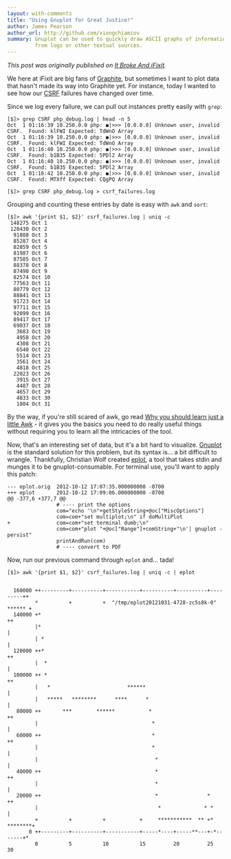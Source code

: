 ```yaml
---
layout: with-comments
title: "Using Gnuplot for Great Justice!"
author: James Pearson
author_url: http://github.com/xiongchiamiov
summary: Gnuplot can be used to quickly draw ASCII graphs of information pulled
         from logs or other textual sources.
---
```


<i>This post was originally published on [It Broke And iFixit](http://itbrokeand.ifixit.com/2012/10/31/using-gnuplot-for-great-justice.html).</i>

We here at iFixit are big fans of [Graphite], but sometimes I want to plot data
that hasn't made its way into Graphite yet.  For instance, today I wanted to
see how our [CSRF] failures have changed over time.

Since we log every failure, we can pull out instances pretty easily with
`grep`:

    [$]> grep CSRF php_debug.log | head -n 5
    Oct  1 01:16:39 10.250.0.0 php: ◼|>>> [0.0.0.0] Unknown user, invalid CSRF.  Found: klFWI Expected: TdWnO Array
    Oct  1 01:16:39 10.250.0.0 php: ◼|>>> [0.0.0.0] Unknown user, invalid CSRF.  Found: klFWI Expected: TdWnO Array
    Oct  1 01:16:40 10.250.0.0 php: ◼|>>> [0.0.0.0] Unknown user, invalid CSRF.  Found: b1B35 Expected: 5PDl2 Array
    Oct  1 01:16:40 10.250.0.0 php: ◼|>>> [0.0.0.0] Unknown user, invalid CSRF.  Found: b1B35 Expected: 5PDl2 Array
    Oct  1 01:16:42 10.250.0.0 php: ◼|>>> [0.0.0.0] Unknown user, invalid CSRF.  Found: MTXff Expected: CQgPQ Array
    
    [$]> grep CSRF php_debug.log > csrf_failures.log

Grouping and counting these entries by date is easy with `awk` and `sort`:

    [$]> awk '{print $1, $2}' csrf_failures.log | uniq -c
     148275 Oct 1
     120430 Oct 2
      91808 Oct 3
      85287 Oct 4
      82859 Oct 5
      81987 Oct 6
      87585 Oct 7
      88378 Oct 8
      87490 Oct 9
      82574 Oct 10
      77563 Oct 11
      80779 Oct 12
      88841 Oct 13
      91723 Oct 14
      97711 Oct 15
      92099 Oct 16
      89417 Oct 17
      69037 Oct 18
       3683 Oct 19
       4958 Oct 20
       4308 Oct 21
       6540 Oct 22
       5514 Oct 23
       3561 Oct 24
       4818 Oct 25
      22023 Oct 26
       3915 Oct 27
       4487 Oct 28
       4657 Oct 29
       4833 Oct 30
       1804 Oct 31

By the way, if you're still scared of awk, go read [Why you should learn just a
little Awk][awk] - it gives you the basics you need to do really useful things
without requiring you to learn all the intricacies of the tool.

Now, that's an interesting set of data, but it's a bit hard to visualize.
[Gnuplot] is the standard solution for this problem, but its syntax is... a bit
difficult to wrangle.  Thankfully, Christian Wolf created [eplot], a tool that
takes stdin and munges it to be gnuplot-consumable.  For terminal use, you'll
want to apply this patch:

    --- eplot.orig  2012-10-12 17:07:35.000000000 -0700
    +++ eplot       2012-10-12 17:09:06.000000000 -0700
    @@ -377,6 +377,7 @@
                    # ---- print the options
                    com="echo '\n"+getStyleString+@oc["MiscOptions"]
                    com=com+"set multiplot;\n" if doMultiPlot
    +               com=com+"set terminal dumb;\n"
                    com=com+"plot "+@oc["Range"]+comString+"\n'| gnuplot -persist"
                    printAndRun(com)
                    # ---- convert to PDF

Now, run our previous command through `eplot` and... tada!

    [$]> awk '{print $1, $2}' csrf_failures.log | uniq -c | eplot 
    
    
      160000 ++---------+----------+-----------+----------+----------+---------++
             *          +          +  "/tmp/eplot20121031-4728-zc5s8k-0" ****** +
      140000 +*                                                                ++
             |*                                                                 |
             | *                                                                |
      120000 ++*                                                               ++
             |  *                                                               |
      100000 ++ *                                                              ++
             |   *                         ******                               |
             |   *****   ********      ****      *                              |
       80000 ++       ***        ******           *                            ++
             |                                     *                            |
       60000 ++                                    *                           ++
             |                                     *                            |
             |                                      *                           |
       40000 ++                                     *                          ++
             |                                      *                           |
       20000 ++                                     *                *         ++
             |                                       *              * *         |
             +          +          +           +     ***********  ** +* ********+
           0 ++---------+----------+-----------+-----*----+-----**---+-*-------+*
             0          5          10          15         20         25         30


[Graphite]: http://graphite.wikidot.com/
[CSRF]: http://en.wikipedia.org/wiki/Csrf
[awk]: http://gregable.com/2010/09/why-you-should-know-just-little-awk.html
[Gnuplot]: http://www.gnuplot.info/
[eplot]: http://liris.cnrs.fr/christian.wolf/software/eplot/index.html

